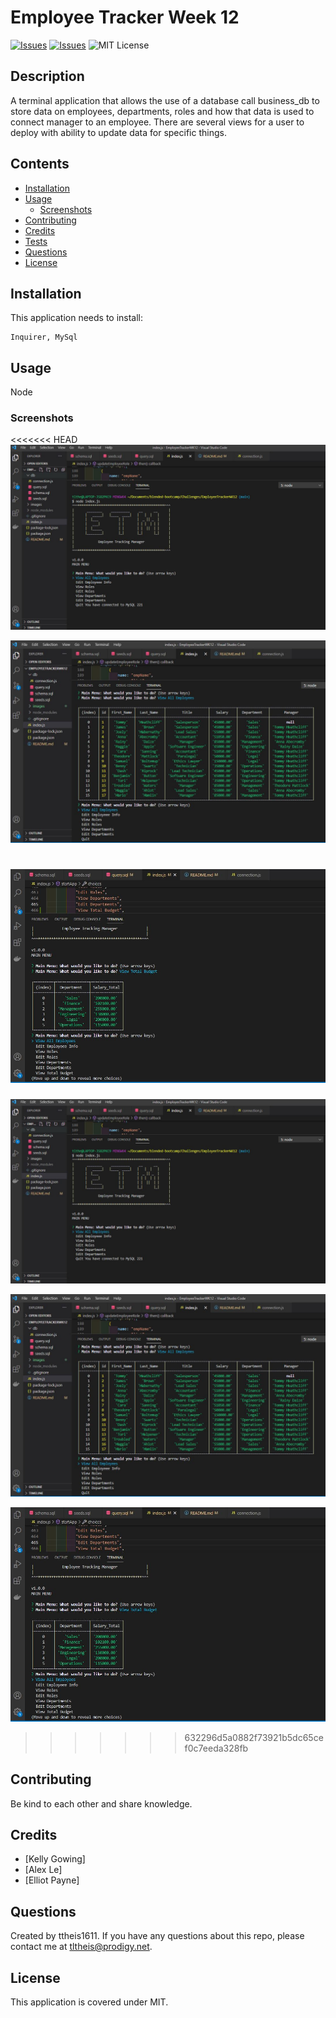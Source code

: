 # Employee Tracker Week 12
[![Issues](https://img.shields.io/github/issues/ttheis1611/EmployeeTrackerWK12)](https://github.com/ttheis1611/EmployeeTrackerWK12/issues) [![Issues](https://img.shields.io/github/contributors/ttheis1611/EmployeeTrackerWK12)](https://github.com/ttheis1611/EmployeeTrackerWK12/graphs/contributors) ![MIT License](https://img.shields.io/badge/license-MIT-blue)


## Description
A terminal application that allows the use of a database call business_db to store data on employees, departments, roles and how that data is used to connect manager to an employee. There are several views for a user to deploy with ability to update data for specific things.

## Contents
* [Installation](#installation)
* [Usage](#usage)
   * [Screenshots](#screenshots)
* [Contributing](#contributing)
* [Credits](#credits)
* [Tests](#tests)
* [Questions](#questions)
* [License](#license)


## Installation
This application needs to install: 
```
Inquirer, MySql
```
  
## Usage
Node
  
### Screenshots
<<<<<<< HEAD
![Main Menu](./images/ETMMainMenu.jpg)
 
![Employee view](./images/ETMEmployeeView.jpg)
 
![Total Budget](./images/ETMTotalBudget.jpg)
=======
![Main_Menu](https://github.com/ttheis1611/EmployeeTrackerWK12/blob/main/images/ETM-MainMenu.jpg)
 
![Employee_view](https://github.com/ttheis1611/EmployeeTrackerWK12/blob/main/images/ETM-EmployeeView.jpg)
 
![Total_Budget](https://github.com/ttheis1611/EmployeeTrackerWK12/blob/main/images/ETM-TotalBudget.jpg)
>>>>>>> 632296d5a0882f73921b5dc65cef0c7eeda328fb
 


## Contributing
Be kind to each other and share knowledge.
  
## Credits
* [Kelly Gowing]
* [Alex Le]
* [Elliot Payne]

  
## Questions
Created by ttheis1611. 
      If you have any questions about this repo, please contact me at tltheis@prodigy.net.
  
## License
This application is covered under MIT.

